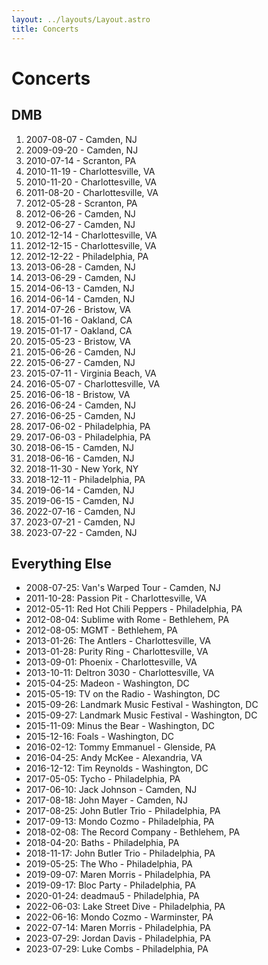 ```yaml
---
layout: ../layouts/Layout.astro
title: Concerts
---
```

# Concerts

## DMB

1. 2007-08-07 - Camden, NJ
1. 2009-09-20 - Camden, NJ
1. 2010-07-14 - Scranton, PA
1. 2010-11-19 - Charlottesville, VA
1. 2010-11-20 - Charlottesville, VA
1. 2011-08-20 - Charlottesville, VA
1. 2012-05-28 - Scranton, PA
1. 2012-06-26 - Camden, NJ
1. 2012-06-27 - Camden, NJ
1. 2012-12-14 - Charlottesville, VA
1. 2012-12-15 - Charlottesville, VA
1. 2012-12-22 - Philadelphia, PA
1. 2013-06-28 - Camden, NJ
1. 2013-06-29 - Camden, NJ
1. 2014-06-13 - Camden, NJ
1. 2014-06-14 - Camden, NJ
1. 2014-07-26 - Bristow, VA
1. 2015-01-16 - Oakland, CA
1. 2015-01-17 - Oakland, CA
1. 2015-05-23 - Bristow, VA
1. 2015-06-26 - Camden, NJ
1. 2015-06-27 - Camden, NJ
1. 2015-07-11 - Virginia Beach, VA
1. 2016-05-07 - Charlottesville, VA
1. 2016-06-18 - Bristow, VA
1. 2016-06-24 - Camden, NJ
1. 2016-06-25 - Camden, NJ
1. 2017-06-02 - Philadelphia, PA
1. 2017-06-03 - Philadelphia, PA
1. 2018-06-15 - Camden, NJ
1. 2018-06-16 - Camden, NJ
1. 2018-11-30 - New York, NY
1. 2018-12-11 - Philadelphia, PA
1. 2019-06-14 - Camden, NJ
1. 2019-06-15 - Camden, NJ
1. 2022-07-16 - Camden, NJ
1. 2023-07-21 - Camden, NJ
1. 2023-07-22 - Camden, NJ

## Everything Else

- 2008-07-25: Van's Warped Tour - Camden, NJ
- 2011-10-28: Passion Pit - Charlottesville, VA
- 2012-05-11: Red Hot Chili Peppers - Philadelphia, PA
- 2012-08-04: Sublime with Rome - Bethlehem, PA
- 2012-08-05: MGMT - Bethlehem, PA
- 2013-01-26: The Antlers - Charlottesville, VA
- 2013-01-28: Purity Ring - Charlottesville, VA
- 2013-09-01: Phoenix - Charlottesville, VA
- 2013-10-11: Deltron 3030 - Charlottesville, VA
- 2015-04-25: Madeon - Washington, DC
- 2015-05-19: TV on the Radio - Washington, DC
- 2015-09-26: Landmark Music Festival - Washington, DC
- 2015-09-27: Landmark Music Festival - Washington, DC
- 2015-11-09: Minus the Bear - Washington, DC
- 2015-12-16: Foals - Washington, DC
- 2016-02-12: Tommy Emmanuel - Glenside, PA
- 2016-04-25: Andy McKee - Alexandria, VA
- 2016-12-12: Tim Reynolds - Washington, DC
- 2017-05-05: Tycho - Philadelphia, PA
- 2017-06-10: Jack Johnson - Camden, NJ
- 2017-08-18: John Mayer - Camden, NJ
- 2017-08-25: John Butler Trio - Philadelphia, PA
- 2017-09-13: Mondo Cozmo - Philadelphia, PA
- 2018-02-08: The Record Company - Bethlehem, PA
- 2018-04-20: Baths - Philadelphia, PA
- 2018-11-17: John Butler Trio - Philadelphia, PA
- 2019-05-25: The Who - Philadelphia, PA
- 2019-09-07: Maren Morris - Philadelphia, PA
- 2019-09-17: Bloc Party - Philadelphia, PA
- 2020-01-24: deadmau5 - Philadelphia, PA
- 2022-06-03: Lake Street Dive - Philadelphia, PA
- 2022-06-16: Mondo Cozmo - Warminster, PA
- 2022-07-14: Maren Morris - Philadelphia, PA
- 2023-07-29: Jordan Davis - Philadelphia, PA
- 2023-07-29: Luke Combs - Philadelphia, PA
